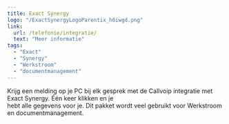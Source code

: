```yaml
---
title: Exact Synergy
logo: "/ExactSynergyLogoParentix_h6iwgd.png"
link:
  url: /telefonie/integratie/
  text: "Meer informatie"
tags:
  - "Exact"
  - "Synergy"
  - "Werkstroom"
  - "documentmanagement"
---
```

Krijg een melding op je PC bij elk gesprek met de Callvoip integratie met Exact Synergy. Één keer klikken en je<br>
hebt alle gegevens voor je. Dit pakket wordt veel gebruikt voor Werkstroom en documentmanagement.
